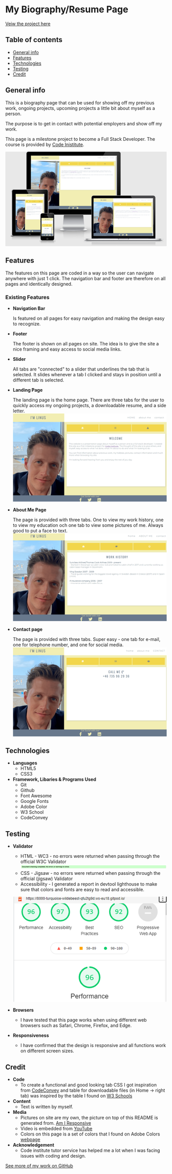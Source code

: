 # My Biography/Resume Page

[Veiw the project here](https://linushf.github.io/bio-resume/)

## Table of contents
* [General info](#general-info)
* [Features](#features)
* [Technologies](#technologies)
* [Testing](#testing)
* [Credit](#credit)


## General info

This is a biography page that can be used for showing off my previous work, ongoing projects, upcoming projects a little bit about myself as a person.

The purpose is to get in contact with potential employers and show off my work. 

This page is a milestone project to become a Full Stack Developer. The course is provided by [Code Inistitute](https://codeinstitute.net/).

![Responsice Mockup](docs/tests/amiresp.png "Resonsive mockup picture")

## Features
The features on this page are coded in a way so the user can navigate anywhere with just 1 click. The navigation bar and footer are therefore on all pages and identically  designed.
### Existing Features

- __Navigation Bar__

    Is featured on all pages for easy navigation and making the design easy to recognize.
- __Footer__

    The footer is shown on all pages on site. The idea is to give the site a nice framing and easy access to social media links. 

- __Slider__

    All tabs are "connected" to a slider that underlines the tab that is selected. It slides whenever a tab I clicked and stays in position until a different tab is selected. 
- __Landing Page__

    The landing page is the home page. There are three tabs for the user to quickly access my ongoing projects, a downloadable resume, and a side letter.
    ![Landing page](docs/screenshots/welcome.png "Landing page")
- __About Me Page__

    The page is provided with three tabs. One to view my work history, one to view my education och one tab to view some pictures of me. Always good to put a face to text. 
    ![About me page](docs/screenshots/aboutme.png "About me page")
- __Contact page__

    The page is provided with three tabs. Super easy - one tab for e-mail, one for telephone number, and one for social media. 
    ![Contact page](docs/screenshots/contact.png "Contact page")


## Technologies
- __Languages__
    - HTML5
    - CSS3
- __Framework, Libaries & Programs Used__
    - Git
    - Github
    - Font Awesome
    - Google Fonts
    - Adobe Color
    - W3 School
    - CodeConvey

## Testing
- __Validator__
    - HTML - WC3 - no errors were returned when passing through the official W3C Validator
    ![W3C validator test](docs/tests/W3c-html.png "W3C validator test")
    - CSS - Jigsaw - no errors were returned when passing through the official (jigsaw) Validator
    - Accessibility - I generated a report in devtool lighthouse to make sure that colors and fonts are easy to read and accessible.
    
    
    ![W3C validator test](docs/tests/lighthouse.png "Lighthouse test")

- __Browsers__
    - I have tested that this page works when using different web browsers such as Safari, Chrome, Firefox, and Edge. 
- __Responsiveness__ 
    - I have confirmed that the design is responsive and all functions work on different screen sizes. 

## Credit
- __Code__
    - To create a functional and good looking tab CSS I got inspiration from [CodeConvey](https://codeconvey.com/animated-content-tabs-with-css3/) and table for downloadable files (in Home -> right tab) was inspired by the table I found on [W3 Schools](https://www.w3schools.com/html/tryit.asp?filename=tryhtml_table_intro)
- __Content__
    - Text is written by myself.
- __Media__
    - Pictures on site are my own, the picture on top of this README is generated from. [Am I Responsive](http://ami.responsivedesign.is/)
    - Video is embedded from [YouTube](http://www.youtube.com/)
    - Colors on this page is a set of colors that I found on Adobe Colors [webpage](https://color.adobe.com/ "Adobe Colors") 
- __Acknowledgement__
    - Code institute tutor service has helped me a lot when I was facing issues with coding and design.

[See more of my work on GitHub](https://www.github.com/linushf)